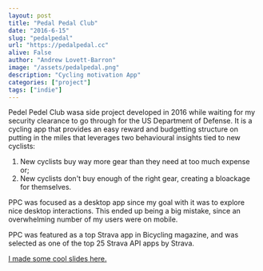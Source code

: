 ```yaml
---
layout: post
title: "Pedal Pedal Club"
date: "2016-6-15"
slug: "pedalpedal"
url: "https://pedalpedal.cc"
alive: False
author: "Andrew Lovett-Barron"
image: "/assets/pedalpedal.png"
description: "Cycling motivation App"
categories: ["project"]
tags: ["indie"]
---
```


Pedel Pedel Club wasa side project developed in 2016 while waiting for my security clearance to go through for the US Department of Defense. It is a cycling app that provides an easy reward and budgetting structure on putting in the miles that leverages two behavioural insights tied to new cyclists:

1. New cyclists buy way more gear than they need at too much expense or;
2. New cyclists don't buy enough of the right gear, creating a bloackage for themselves.

PPC was focused as a desktop app since my goal with it was to explore nice desktop interactions. This ended up being a big mistake, since an overwhelming number of my users were on mobile.

PPC was featured as a top Strava app in Bicycling magazine, and was selected as one of the top 25 Strava API apps by Strava.

[I made some cool slides here.](/assets/pedalpedal.pdf)
